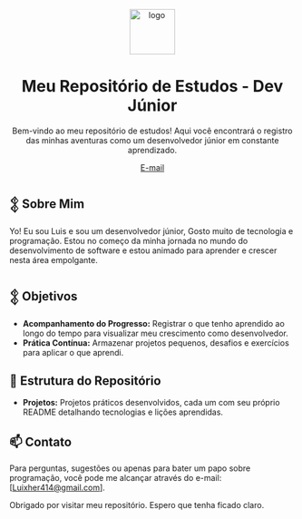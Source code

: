 <p align="center">
  <img src="https://mir-s3-cdn-cf.behance.net/projects/404/f70eea175286125.Y3JvcCw4OTUsNzAwLDAsNTE2.jpeg" alt="logo" width="80" height="80">
</p>

<h1 align="center">Meu Repositório de Estudos - Dev Júnior</h1>

<p align="center">
  Bem-vindo ao meu repositório de estudos! Aqui você encontrará o registro das minhas aventuras como um desenvolvedor júnior em constante aprendizado.
</p>

<p align="center">
  <a href="mailto:Luixhenr414@gmail.com">E-mail</a>
</p>

## 𒉭 Sobre Mim
Yo! Eu sou Luis e sou um desenvolvedor júnior, Gosto muito de  tecnologia e programação. Estou no começo da minha jornada no mundo do desenvolvimento de software e estou animado para aprender e crescer nesta área empolgante.

## 𒉭 Objetivos
- **Acompanhamento do Progresso:** Registrar o que tenho aprendido ao longo do tempo para visualizar meu crescimento como desenvolvedor.
- **Prática Contínua:** Armazenar projetos pequenos, desafios e exercícios para aplicar o que aprendi.

## 📂 Estrutura do Repositório
- **Projetos:** Projetos práticos desenvolvidos, cada um com seu próprio README detalhando tecnologias e lições aprendidas.
  
## 📫 Contato
Para perguntas, sugestões ou apenas para bater um papo sobre programação, você pode me alcançar através do e-mail: [Luixher414@gmail.com].

Obrigado por visitar meu repositório. Espero que tenha ficado claro.
